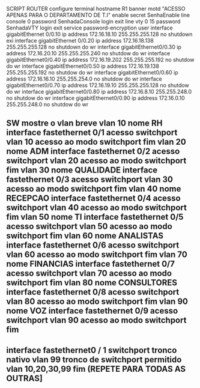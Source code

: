 SCRIPT ROUTER
configure terminal
hostname R1
banner motd "ACESSO APENAS PARA O DEPARTAMENTO DE T.I"
enable secret SenhaEnable
line console 0
password SenhadaConsole
login
exit
line vty 0 15
password SenhadaVTY
login
exit
service password-encryption
user
interface gigabitEthernet 0/0.10 
ip address 172.16.18.10 255.255.255.128
no shutdown
exi
interface gigabitEthernet 0/0.20
ip address 172.16.18.138 255.255.255.128
no shutdown
do wr 
interface gigabitEthernet0/0.30 
ip address 172.16.20.10 255.255.255.240
no shutdow
do wr
interface gigabitEthernet0/0.40 
ip address 172.16.19.202 255.255.255.192
no shutdow
do wr
interface gigabitEthernet0/0.50
ip address 172.16.19.138 255.255.255.192
no shutdow
do wr
interface gigabitEthernet0/0.60 
ip address 172.16.16.10 255.255.254.0
no shutdow
do wr
interface gigabitEthernet0/0.70
ip address 172.16.19.10 255.255.255.128
no shutdow
do wr
interface gigabitEthernet0/0.80
ip address 172.16.8.10 255.255.248.0
no shutdow
do wr
interface gigabitEthernet0/0.90 
ip address 172.16.0.10 255.255.248.0
no shutdow
do wr


SW
mostre o vlan breve
vlan 10
nome RH
interface fastethernet 0/1
acesso switchport vlan 10
acesso ao modo switchport
fim
vlan 20
nome ADM
interface fastethernet 0/2
acesso switchport vlan 20
acesso ao modo switchport
fim
vlan 30
nome QUALIDADE
interface fastethernet 0/3
acesso switchport vlan 30
acesso ao modo switchport
fim
vlan 40
nome RECEPCAO
interface fastethernet 0/4
acesso switchport vlan 40
acesso ao modo switchport
fim
vlan 50
nome TI
interface fastethernet 0/5
acesso switchport vlan 50
acesso ao modo switchport
fim
vlan 60
nome ANALISTAS
interface fastethernet 0/6
acesso switchport vlan 60
acesso ao modo switchport
fim
vlan 70
nome FINANCIAS
interface fastethernet 0/7
acesso switchport vlan 70
acesso ao modo switchport
fim
vlan 80
nome CONSULTORES
interface fastethernet 0/8
acesso switchport vlan 80
acesso ao modo switchport
fim
vlan 90
nome VOZ
interface fastethernet 0/9
acesso switchport vlan 90
acesso ao modo switchport
fim
-----------------------------------
interface fastethernet0 / 1
switchport tronco nativo vlan 99
tronco de switchport permitido vlan 10,20,30,99
fim
(REPETE PARA TODAS AS OUTRAS]
-----------------------------------

